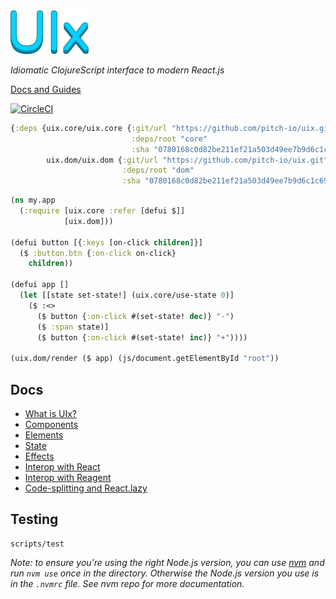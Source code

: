 <img src="logo.png" width="125" />

_Idiomatic ClojureScript interface to modern React.js_

[Docs and Guides](https://roman01la.gitbook.io/pitch-uix/)

[![CircleCI](https://circleci.com/gh/pitch-io/uix.svg?style=svg)](https://circleci.com/gh/pitch-io/uix)

```clj
{:deps {uix.core/uix.core {:git/url "https://github.com/pitch-io/uix.git"
                           :deps/root "core"
                           :sha "0780168c0d82be211ef21a503d49ee7b9d6c1c69"}
        uix.dom/uix.dom {:git/url "https://github.com/pitch-io/uix.git"
                         :deps/root "dom"
                         :sha "0780168c0d82be211ef21a503d49ee7b9d6c1c69"}}}
```

```clj
(ns my.app
  (:require [uix.core :refer [defui $]]
            [uix.dom]))

(defui button [{:keys [on-click children]}]
  ($ :button.btn {:on-click on-click}
    children))

(defui app []
  (let [[state set-state!] (uix.core/use-state 0)]
    ($ :<>
      ($ button {:on-click #(set-state! dec)} "-")
      ($ :span state)]
      ($ button {:on-click #(set-state! inc)} "+"))))

(uix.dom/render ($ app) (js/document.getElementById "root"))
```

## Docs

- [What is UIx?](/docs/what-is-uix.md)
- [Components](/docs/components.md)
- [Elements](/docs/elements.md)
- [State](/docs/state.md)
- [Effects](/docs/effects.md)
- [Interop with React](/docs/interop-with-react.md)
- [Interop with Reagent](/docs/interop-with-reagent.md)
- [Code-splitting and React.lazy](/docs/code-splitting.md)

## Testing

```
scripts/test
```

_Note: to ensure you're using the right Node.js version, you can use [nvm](https://github.com/nvm-sh/nvm) and run `nvm use`
once in the directory. Otherwise the Node.js version you use is in the `.nvmrc` file. See nvm repo for more documentation._
